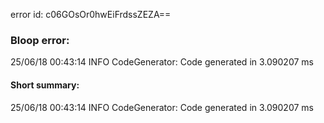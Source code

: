 error id: c06GOsOr0hwEiFrdssZEZA==
### Bloop error:

25/06/18 00:43:14 INFO CodeGenerator: Code generated in 3.090207 ms
#### Short summary: 

25/06/18 00:43:14 INFO CodeGenerator: Code generated in 3.090207 ms